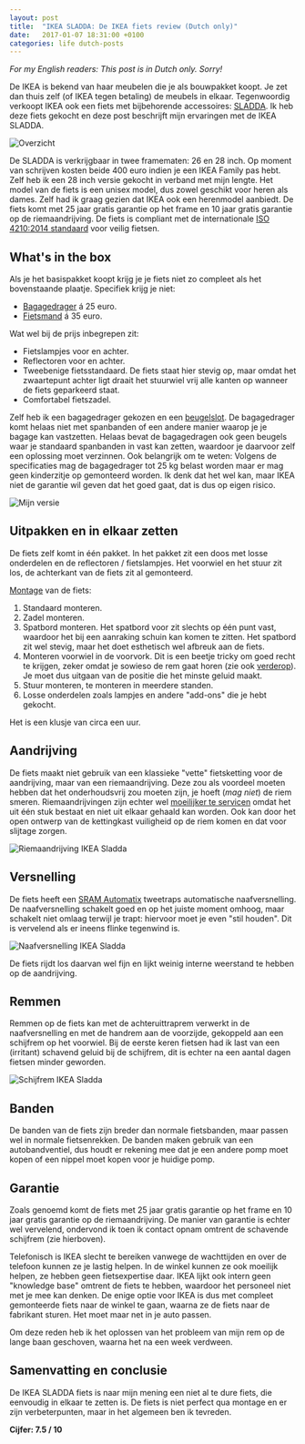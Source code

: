 ```yaml
---
layout: post
title:  "IKEA SLADDA: De IKEA fiets review (Dutch only)"
date:   2017-01-07 18:31:00 +0100
categories: life dutch-posts
---
```


*For my English readers: This post is in Dutch only. Sorry!*

De IKEA is bekend van haar meubelen die je als bouwpakket koopt. Je zet dan thuis zelf (of IKEA tegen betaling) de meubels in elkaar. Tegenwoordig verkoopt IKEA ook een fiets met bijbehorende accessoires: [SLADDA](http://www.ikea.com/nl/nl/catalog/products/50313555/). Ik heb deze fiets gekocht en deze post beschrijft mijn ervaringen met de IKEA SLADDA.

![Overzicht](/images/blog/2017-01-06-ikea-sladda-marketing.jpg)

De SLADDA is verkrijgbaar in twee framematen: 26 en 28 inch. Op moment van schrijven kosten beide 400 euro indien je een IKEA Family pas hebt. Zelf heb ik een 28 inch versie gekocht in verband met mijn lengte. Het model van de fiets is een unisex model, dus zowel geschikt voor heren als dames. Zelf had ik graag gezien dat IKEA ook een herenmodel aanbiedt. De fiets komt met 25 jaar gratis garantie op het frame en 10 jaar gratis garantie op de riemaandrijving. De fiets is compliant met de internationale [ISO 4210:2014 standaard](http://www.bike-eu.com/laws-regulations/nieuws/2015/1/new-iso-standard-for-bicycles-implemented-1018946) voor veilig fietsen.

## What's in the box
Als je het basispakket koopt krijg je je fiets niet zo compleet als het bovenstaande plaatje. Specifiek krijg je niet:

- [Bagagedrager](http://www.ikea.com/PIAimages/0441554_PE593436_S1.JPG) á 25 euro.
- [Fietsmand](http://www.ikea.com/PIAimages/0441552_PE593432_S1.JPG) á 35 euro.

Wat wel bij de prijs inbegrepen zit:

- Fietslampjes voor en achter.
- Reflectoren voor en achter.
- Tweebenige fietsstandaard. De fiets staat hier stevig op, maar omdat het zwaartepunt achter ligt draait het stuurwiel vrij alle kanten op wanneer de fiets geparkeerd staat.
- Comfortabel fietszadel.

Zelf heb ik een bagagedrager gekozen en een [beugelslot](http://www.ikea.com/PIAimages/0441589_PE593457_S1.JPG). De bagagedrager komt helaas niet met spanbanden of een andere manier waarop je je bagage kan vastzetten. Helaas bevat de bagagedragen ook geen beugels waar je standaard spanbanden in vast kan zetten, waardoor je daarvoor zelf een oplossing moet verzinnen. Ook belangrijk om te weten: Volgens de specificaties mag de bagagedrager tot 25 kg belast worden maar er mag geen kinderzitje op gemonteerd worden. Ik denk dat het wel kan, maar IKEA niet de garantie wil geven dat het goed gaat, dat is dus op eigen risico.

![Mijn versie](/images/blog/2017-01-06-ikea-sladda-overview.jpg)

## Uitpakken en in elkaar zetten

De fiets zelf komt in één pakket. In het pakket zit een doos met losse onderdelen en de reflectoren / fietslampjes.  Het voorwiel en het stuur zit los, de achterkant van de fiets zit al gemonteerd. 

[Montage](http://www.ikea.com/nl/nl/manuals/sladda-fiets__AA-1877548-3_pub.pdf) van de fiets:

1. Standaard monteren.
2. Zadel monteren.
3. Spatbord monteren. Het spatbord voor zit slechts op één punt vast, waardoor het bij een aanraking schuin kan komen te zitten. Het spatbord zit wel stevig, maar het doet esthetisch wel afbreuk aan de fiets.
4. Monteren voorwiel in de voorvork. Dit is een beetje tricky om goed recht te krijgen, zeker omdat je sowieso de rem gaat horen (zie ook [verderop](#Remmen)). Je moet dus uitgaan van de positie die het minste geluid maakt.
5. Stuur monteren, te monteren in meerdere standen.
6. Losse onderdelen zoals lampjes en andere "add-ons" die je hebt gekocht.

Het is een klusje van circa een uur.

## Aandrijving
De fiets maakt niet gebruik van een klassieke "vette" fietsketting voor de aandrijving, maar van een riemaandrijving. Deze zou als voordeel moeten hebben dat het onderhoudsvrij zou moeten zijn, je hoeft (*mag niet*) de riem smeren. Riemaandrijvingen zijn echter wel [moeilijker te servicen](http://bicycles.stackexchange.com/a/2977) omdat het uit één stuk bestaat en niet uit elkaar gehaald kan worden. Ook kan door het open ontwerp van de kettingkast vuiligheid op de riem komen en dat voor slijtage zorgen.

![Riemaandrijving IKEA Sladda](/images/blog/2017-01-06-ikea-sladda-belt.jpg)

## Versnelling
De fiets heeft een [SRAM Automatix](https://www.sram.com/sram/urban/products/automatix) tweetraps automatische  naafversnelling. De naafversnelling schakelt goed en op het juiste moment omhoog, maar schakelt niet omlaag terwijl je trapt: hiervoor moet je even "stil houden". Dit is vervelend als er ineens flinke tegenwind is. 

![Naafversnelling IKEA Sladda](/images/blog/2017-01-06-ikea-sladda-osram-automatix.jpg)

De fiets rijdt los daarvan wel fijn en lijkt weinig interne weerstand te hebben op de aandrijving.

## Remmen
Remmen op de fiets kan met de achteruittraprem verwerkt in de naafversnelling en met de handrem aan de voorzijde, gekoppeld aan een schijfrem op het voorwiel. Bij de eerste keren fietsen had ik last van een (irritant) schavend geluid bij de schijfrem, dit is echter na een aantal dagen fietsen minder geworden.

![Schijfrem IKEA Sladda](/images/blog/2017-01-06-ikea-sladda-fw-brake.jpg)

## Banden

De banden van de fiets zijn breder dan normale fietsbanden, maar passen wel in normale fietsenrekken. De banden maken gebruik van een autobandventiel, dus houdt er rekening mee dat je een andere pomp moet kopen of een nippel moet kopen voor je huidige pomp.

## Garantie

Zoals genoemd komt de fiets met 25 jaar gratis garantie op het frame en 10 jaar gratis garantie op de riemaandrijving. De manier van garantie is echter wel vervelend, ondervond ik toen ik contact opnam omtrent de schavende schijfrem (zie hierboven). 

Telefonisch is IKEA slecht te bereiken vanwege de wachttijden en over de telefoon kunnen ze je lastig helpen. In de winkel kunnen ze ook moeilijk helpen, ze hebben geen fietsexpertise daar. IKEA lijkt ook intern geen "knowledge base" omtrent de fiets te hebben, waardoor het personeel niet met je mee kan denken. De enige optie voor IKEA is dus met compleet gemonteerde fiets naar de winkel te gaan, waarna ze de fiets naar de fabrikant sturen. Het moet maar net in je auto passen.

Om deze reden heb ik het oplossen van het probleem van mijn rem op de lange baan geschoven, waarna het na een week verdween. 

## Samenvatting en conclusie
De IKEA SLADDA fiets is naar mijn mening een niet al te dure fiets, die eenvoudig in elkaar te zetten is. De fiets is niet perfect qua montage en er zijn verbeterpunten, maar in het algemeen ben ik tevreden.

**Cijfer: 7.5 / 10** 